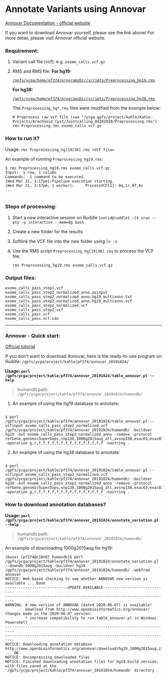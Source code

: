 # Annotate Variants using Annovar

[Annovar Documentation - official website](https://annovar.openbioinformatics.org/en/latest/user-guide/download/)

If you want to download Annovar yourself, please see the link above! For more detail, please visit Annovar official website.

### Requirement:

1. Variant call file (vcf): e.g. `exome_calls.vcf.gz`
2. RMS and RMS file:
    **For hg19:**
    
    [`/gpfs/ycga/home/pf374/programsDir/scripts/Preprocessing_hg19.rms`](https://github.com/jinlab-washu/Jin-lab.manual/blob/master/downstream_variant_analysis/Preprocessing_hg19.rms)
    
    **For hg38:**
    
    [`/gpfs/ycga/home/pf374/programsDir/scripts/Preprocessing_hg38.rms`](https://github.com/jinlab-washu/Jin-lab.manual/blob/master/downstream_variant_analysis/Preprocessing_hg38.rms)

    The `Preprocessing_hg*.rms` files were modified from the example below:

    ```
    # Preprocess raw vcf file (see "/ycga-gpfs/project/kahle/Kahle-Projects/Arachnoid_Cyst/Jointcalling_04262020/Preprocessing.rms")
    rms Preprocessing.rms exome_calls.vcf.gz
    ```

### How to run it?

Usage: `rms Preprocessing_hg[19|38].rms <VCF file>`

An example of running `Preprocessing_hg19.rms`:

```
$ rms Preprocessing_hg19.rms exome_calls.vcf.gz
Input:  1 row, 1 column
Commands:  1 command to be executed.
[Wed Mar 31, 3:17pm]:Pipeline execution starting.
[Wed Mar 31, 3:17pm, 1 worker]:     ProcessVCF[1]: 0q,1r,0f,0c 
...


```

### Steps of processing:

1. Start a new interactive session on Ruddle `[netid@ruddle1 ~]$ srun --pty -p interactive --mem=8g bash`
2. Create a new folder for the results
3. Softlink the VCF file into the new folder using `ln -s`
4. Use the RMS script `Preprocessing_hg[19|38].rms` to process the VCF file: 

    `rms Preprocessing_hg19.rms exome_calls.vcf.gz`

### Output files:

```
exome_calls_pass_step1.vcf
exome_calls_pass_step2_normalized_anno.avinput
exome_calls_pass_step2_normalized_anno.hg19_multianno.txt
exome_calls_pass_step2_normalized_anno.hg19_multianno.vcf
exome_calls_pass_step2_normalized.vcf
exome_calls_pass_step2.vcf
exome_calls_pass.vcf
exome_calls_pass.vcf.idx

```

------------

### Annovar - Quick start:

[Official tutorial](https://annovar.openbioinformatics.org/en/latest/user-guide/startup/)

If you don't want to download Annovar, here is the ready-to-use program on Ruddle: `/gpfs/ycga/project/kahle/pf374/annovar_20191024/`

**Usage: `perl /gpfs/ycga/project/kahle/pf374/annovar_20191024/table_annovar.pl --help`**

> humandb path: `/gpfs/ycga/project/kahle/pf374/annovar_20191024/humandb/`

1. An example of using the hg19 database to annotate:

```

$ perl /gpfs/ycga/project/kahle/pf374/annovar_20191024/table_annovar.pl --vcfinput exome_calls_pass_step2_normalized.vcf /gpfs/ycga/project/kahle/pf374/annovar_20191024/humandb/ -buildver hg19 -out exome_calls_pass_step2_normalized_anno -remove -protocol refGene,genomicSuperDups,snp138,1000g2015aug_all,avsnp150,exac03,exac03nontcga,gnomad_exome,gnomad_genome,gnomad211_exome,gnomad211_genome,dbnsfp41a,dbscsnv11,clinvar_20210123,bravo,mcap,revel -operation g,r,f,f,f,f,f,f,f,f,f,f,f,f,f,f,f -nastring .

```

2. An example of using the hg38 database to annotate:

```

$ perl /gpfs/ycga/project/kahle/pf374/annovar_20191024/table_annovar.pl --vcfinput exome_calls_pass_step2_normalized.vcf /gpfs/ycga/project/kahle/pf374/annovar_20191024/humandb/ -buildver hg38 -out exome_calls_pass_step2_normalized_anno -remove -protocol refGene,genomicSuperDups,snp138,1000g2015aug_all,avsnp150,exac03,exac03nontcga,gnomad_exome,gnomad_genome,gnomad211_exome,gnomad211_genome,dbnsfp41a,dbscsnv11,clinvar_20210123,bravo,mcap,revel -operation g,r,f,f,f,f,f,f,f,f,f,f,f,f,f,f,f -nastring .

```

### How to download annotation databases?

**Usage: `perl /gpfs/ycga/project/kahle/pf374/annovar_20191024/annotate_variation.pl --help`**

> humandb path: `/gpfs/ycga/project/kahle/pf374/annovar_20191024/humandb/`
> 

An example of downloading 1000g2015aug for hg19:

```
(base) [pf374@c18n07 humandb]$ perl /gpfs/ycga/project/kahle/pf374/annovar_20191024/annotate_variation.pl --downdb 1000g2015aug -buildver hg19 /gpfs/ycga/project/kahle/pf374/annovar_20191024/humandb/ -webfrom annovar
NOTICE: Web-based checking to see whether ANNOVAR new version is available ... Done
----------------------------UPDATE AVAILABLE------------------------------
--------------------------------------------------------------------------
WARNING: A new version of ANNOVAR (dated 2020-06-07) is available!
         Download from http://www.openbioinformatics.org/annovar/
Changes made in the 2020-06-07 version:
         * increase compatibility to run table_annovar.pl in Windows Powershell
--------------------------------------------------------------------------
--------------------------------------------------------------------------
NOTICE: Downloading annotation database http://www.openbioinformatics.org/annovar/download/hg19_1000g2015aug.zip ... OK
NOTICE: Uncompressing downloaded files
NOTICE: Finished downloading annotation files for hg19 build version, with files saved at the '/gpfs/ycga/project/kahle/pf374/annovar_20191024/humandb' directory

```

